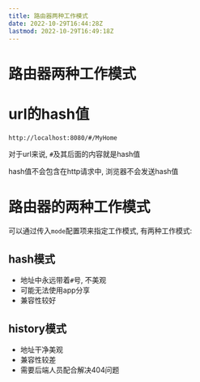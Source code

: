 ```yaml
---
title: 路由器两种工作模式
date: 2022-10-29T16:44:28Z
lastmod: 2022-10-29T16:49:18Z
---
```


# 路由器两种工作模式

# url的hash值

​`http://localhost:8080/#/MyHome`​

对于url来说, `#`​及其后面的内容就是hash值

hash值不会包含在http请求中, 浏览器不会发送hash值

# 路由器的两种工作模式

可以通过传入`mode`​配置项来指定工作模式, 有两种工作模式:

## hash模式

* 地址中永远带着`#`​号, 不美观
* 可能无法使用app分享
* 兼容性较好

## history模式

* 地址干净美观
* 兼容性较差
* 需要后端人员配合解决404问题
